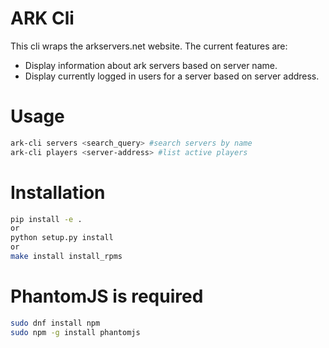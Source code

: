 # ARK Cli

This cli wraps the arkservers.net website.  The current features are:
* Display information about ark servers based on server name.
* Display currently logged in users for a server based on server address.

# Usage
```bash
ark-cli servers <search_query> #search servers by name
ark-cli players <server-address> #list active players
```

# Installation
```bash
pip install -e .
or
python setup.py install
or
make install install_rpms
```

# PhantomJS is required
```bash
sudo dnf install npm
sudo npm -g install phantomjs
```
